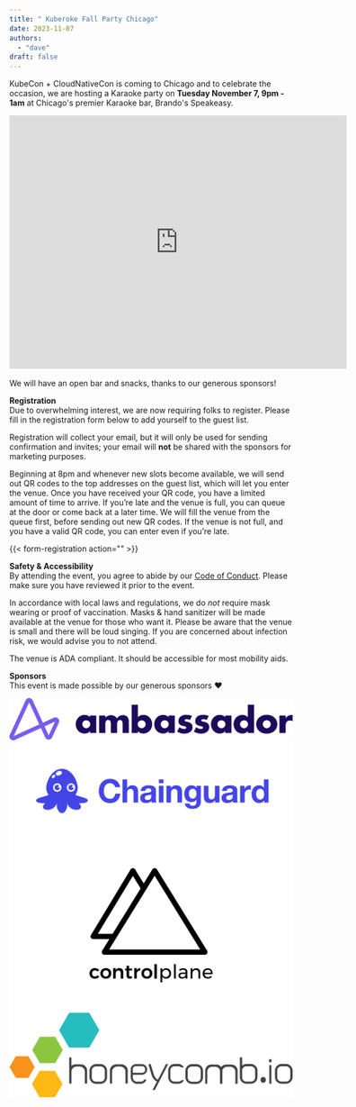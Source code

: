 ```yaml
---
title: " Kuberoke Fall Party Chicago"
date: 2023-11-07
authors:
  - "dave"
draft: false
---
```

KubeCon + CloudNativeCon is coming to Chicago and to celebrate the occasion, we are hosting a Karaoke party on **Tuesday November 7, 9pm - 1am** at Chicago's premier Karaoke bar, Brando's Speakeasy.
<iframe src="https://www.google.com/maps/embed?pb=!1m18!1m12!1m3!1d2970.7240802035885!2d-87.63158542367218!3d41.87728256546486!2m3!1f0!2f0!3f0!3m2!1i1024!2i768!4f13.1!3m3!1m2!1s0x880e2cbd3a474423%3A0xaef5b2fc61bc062c!2sBrando&#39;s%20Speakeasy!5e0!3m2!1sen!2sus!4v1695670979244!5m2!1sen!2sus" width="600" height="450" style="border:0;" allowfullscreen="" loading="lazy" referrerpolicy="no-referrer-when-downgrade"></iframe>

We will have an open bar and snacks, thanks to our generous sponsors!

**Registration**  
Due to overwhelming interest, we are now requiring folks to register.
Please fill in the registration form below to add yourself to the guest list.

Registration will collect your email, but it will only be used for sending confirmation and invites; your email will **not** be shared with the sponsors for marketing purposes.

Beginning at 8pm and whenever new slots become available, we will send out QR codes to the top addresses on the guest list, which will let you enter the venue.
Once you have received your QR code, you have a limited amount of time to arrive. If you’re late and the venue is full, you can queue at the door or come back at a later time. We will fill the venue from the queue first, before sending out new QR codes.
If the venue is not full, and you have a valid QR code, you can enter even if you’re late.

{{< form-registration action="" >}}

**Safety & Accessibility**  
By attending the event, you agree to abide by our [Code of Conduct](/coc). Please make sure you have reviewed it prior to the event.

In accordance with local laws and regulations, we do *not* require mask wearing or proof of vaccination. Masks & hand sanitizer will be made available at the venue for those who want it.
Please be aware that the venue is small and there will be loud singing. If you are concerned about infection risk, we would advise you to not attend.

The venue is ADA compliant. It should be accessible for most mobility aids.

**Sponsors**  
This event is made possible by our generous sponsors ❤️

[![Ambassador Labs](Ambassador_Labs_horiz_full_color_RGB.png)](https://www.getambassador.io/)
[![Chainguard](Chainguard_Lockup_Blue.png)](https://www.chainguard.dev/)
[![Control-Plane](control-plane-Logo.png)](https://control-plane.io/)
[![Honeycomb](honeycomb.png)](https://www.honeycomb.io/)
